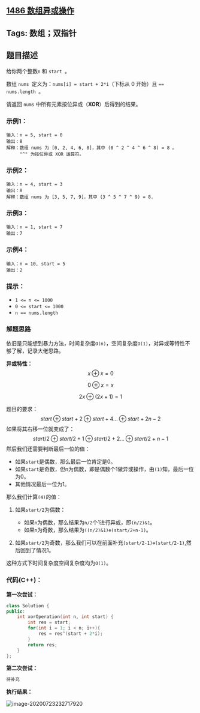 ## [1486 数组异或操作](https://leetcode-cn.com/problems/xor-operation-in-an-array/)

## Tags: 数组；双指针

## 题目描述

给你两个整数`n` 和 `start `。

数组 `nums `定义为：`nums[i] = start + 2*i`（下标从 0 开始）且 `== nums.length `。

请返回 `nums` 中所有元素按位异或（**XOR**）后得到的结果。

### 示例1：

```
输入：n = 5, start = 0
输出：8
解释：数组 nums 为 [0, 2, 4, 6, 8]，其中 (0 ^ 2 ^ 4 ^ 6 ^ 8) = 8 。
     "^" 为按位异或 XOR 运算符。
```

### 示例2：

```
输入：n = 4, start = 3
输出：8
解释：数组 nums 为 [3, 5, 7, 9]，其中 (3 ^ 5 ^ 7 ^ 9) = 8.
```

### 示例3：

```
输入：n = 1, start = 7
输出：7
```

### 示例4：

```
输入：n = 10, start = 5
输出：2
```

### 提示：

- `1 <= n <= 1000`
- `0 <= start <= 1000`
- `n == nums.length`

### 解题思路

依旧是只能想到暴力方法，时间复杂度`O(n)`，空间复杂度`O(1)`，对异或等特性不够了解，记录大佬思路。

**异或特性：**
$$
x \oplus x = 0 \tag{1}
$$

$$
0 \oplus x = x \tag{2}
$$

$$
2x \oplus (2x+1) = 1 \tag{3}
$$

题目的要求：
$$
start \oplus start + 2 \oplus start +4 ... \oplus start + 2n - 2 \tag{4}
$$
如果将其右移一位就变成了：
$$
start/2 \oplus start/2 + 1 \oplus start/2 + 2...\oplus start/2+n-1 \tag{5}
$$
然后我们还需要判断最后一位的值：

* 如果`start`是偶数，那么最后一位肯定是0。
* 如果`start`是奇数，但n为偶数，即是偶数个1做异或操作，由`(1)`知，最后一位为0。
* 其他情况最后一位为1。

那么我们计算`(4)`的值：

1. 如果`start/2`为偶数：
   * 如果`n`为偶数，那么结果为`n/2`个1进行异或，即`(n/2)&1`。
   * 如果`n`为奇数，那么结果为`((n/2)&1)⊕(start/2+n-1)`。

2. 如果`start/2`为奇数，那么我们可以在前面补充`(start/2-1)⊕(start/2-1)`,然后回到了情况1。

这种方式下时间复杂度空间复杂度均为`O(1)`。

### 代码(C++)：

**第一次尝试：**

```C++
class Solution {
public:
    int xorOperation(int n, int start) {
        int res = start;
        for(int i = 1; i < n; i++){
            res = res^(start + 2*i);
        }
        return res;
    }
};
```

**第二次尝试：**

```C++
待补充
```

**执行结果：**

![image-20200723232717920](C:\Users\14534\AppData\Roaming\Typora\typora-user-images\image-20200723232717920.png)







